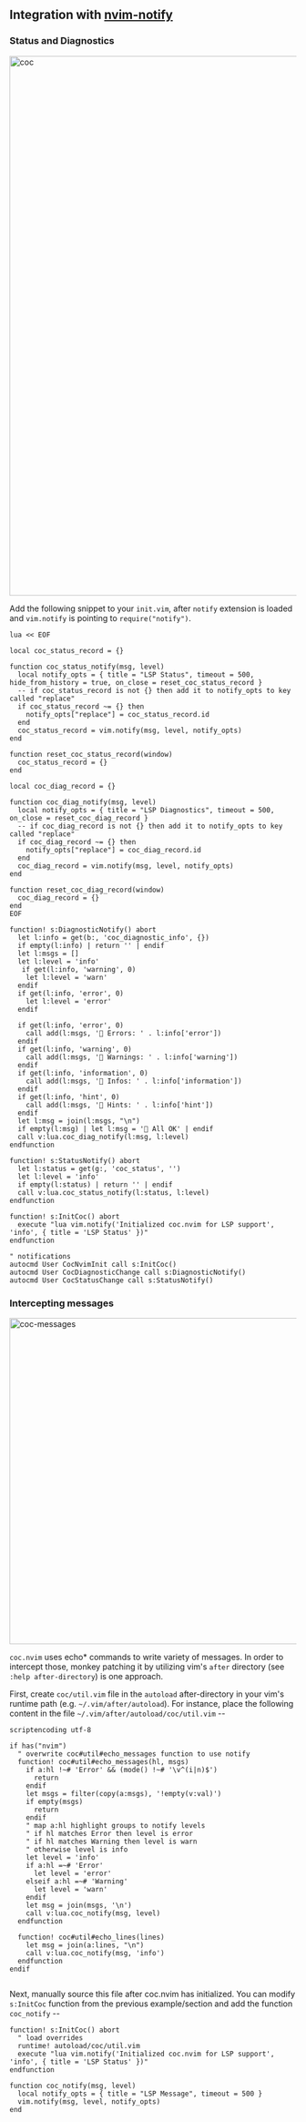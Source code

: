 ## Integration with [nvim-notify](https://github.com/rcarriga/nvim-notify)

### Status and Diagnostics

<img width="948" alt="coc" src="https://user-images.githubusercontent.com/18579817/166508592-cc96612f-ca40-409d-9615-7880c790f5ad.png">

Add the following snippet to your `init.vim`, after `notify` extension is loaded and `vim.notify` is pointing to `require("notify")`.

```vim
lua << EOF

local coc_status_record = {}

function coc_status_notify(msg, level)
  local notify_opts = { title = "LSP Status", timeout = 500, hide_from_history = true, on_close = reset_coc_status_record }
  -- if coc_status_record is not {} then add it to notify_opts to key called "replace"
  if coc_status_record ~= {} then
    notify_opts["replace"] = coc_status_record.id
  end
  coc_status_record = vim.notify(msg, level, notify_opts)
end

function reset_coc_status_record(window)
  coc_status_record = {}
end

local coc_diag_record = {}

function coc_diag_notify(msg, level)
  local notify_opts = { title = "LSP Diagnostics", timeout = 500, on_close = reset_coc_diag_record }
  -- if coc_diag_record is not {} then add it to notify_opts to key called "replace"
  if coc_diag_record ~= {} then
    notify_opts["replace"] = coc_diag_record.id
  end
  coc_diag_record = vim.notify(msg, level, notify_opts)
end

function reset_coc_diag_record(window)
  coc_diag_record = {}
end
EOF

function! s:DiagnosticNotify() abort
  let l:info = get(b:, 'coc_diagnostic_info', {})
  if empty(l:info) | return '' | endif
  let l:msgs = []
  let l:level = 'info'
   if get(l:info, 'warning', 0)
    let l:level = 'warn'
  endif
  if get(l:info, 'error', 0)
    let l:level = 'error'
  endif
 
  if get(l:info, 'error', 0)
    call add(l:msgs, ' Errors: ' . l:info['error'])
  endif
  if get(l:info, 'warning', 0)
    call add(l:msgs, ' Warnings: ' . l:info['warning'])
  endif
  if get(l:info, 'information', 0)
    call add(l:msgs, ' Infos: ' . l:info['information'])
  endif
  if get(l:info, 'hint', 0)
    call add(l:msgs, ' Hints: ' . l:info['hint'])
  endif
  let l:msg = join(l:msgs, "\n")
  if empty(l:msg) | let l:msg = ' All OK' | endif
  call v:lua.coc_diag_notify(l:msg, l:level)
endfunction

function! s:StatusNotify() abort
  let l:status = get(g:, 'coc_status', '')
  let l:level = 'info'
  if empty(l:status) | return '' | endif
  call v:lua.coc_status_notify(l:status, l:level)
endfunction

function! s:InitCoc() abort
  execute "lua vim.notify('Initialized coc.nvim for LSP support', 'info', { title = 'LSP Status' })"
endfunction

" notifications
autocmd User CocNvimInit call s:InitCoc()
autocmd User CocDiagnosticChange call s:DiagnosticNotify()
autocmd User CocStatusChange call s:StatusNotify()
```

### Intercepting messages

<img width="573" alt="coc-messages" src="https://user-images.githubusercontent.com/18579817/166982575-e3c6bbc4-7cbc-474c-8ea7-77e17ed62c3e.png">

`coc.nvim` uses echo* commands to write variety of messages. In order to intercept those, monkey patching it by utilizing vim's `after` directory (see `:help after-directory`) is one approach. 

First, create `coc/util.vim` file in the `autoload` after-directory in your vim's runtime path (e.g. `~/.vim/after/autoload`). For instance, place the following content in the file `~/.vim/after/autoload/coc/util.vim` --

```vim
scriptencoding utf-8

if has("nvim")
  " overwrite coc#util#echo_messages function to use notify
  function! coc#util#echo_messages(hl, msgs)
    if a:hl !~# 'Error' && (mode() !~# '\v^(i|n)$')
      return
    endif
    let msgs = filter(copy(a:msgs), '!empty(v:val)')
    if empty(msgs)
      return
    endif
    " map a:hl highlight groups to notify levels
    " if hl matches Error then level is error
    " if hl matches Warning then level is warn
    " otherwise level is info
    let level = 'info'
    if a:hl =~# 'Error'
      let level = 'error'
    elseif a:hl =~# 'Warning'
      let level = 'warn'
    endif
    let msg = join(msgs, '\n')
    call v:lua.coc_notify(msg, level)
  endfunction

  function! coc#util#echo_lines(lines)
    let msg = join(a:lines, "\n")
    call v:lua.coc_notify(msg, 'info')
  endfunction
endif


```

Next, manually source this file after coc.nvim has initialized. You can modify `s:InitCoc` function from the previous example/section and add the function `coc_notify` --

```vim
function! s:InitCoc() abort
  " load overrides
  runtime! autoload/coc/util.vim
  execute "lua vim.notify('Initialized coc.nvim for LSP support', 'info', { title = 'LSP Status' })"
endfunction

function coc_notify(msg, level)
  local notify_opts = { title = "LSP Message", timeout = 500 }
  vim.notify(msg, level, notify_opts)
end
```